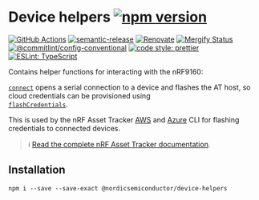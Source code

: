 # Device helpers [![npm version](https://img.shields.io/npm/v/@nordicsemiconductor/device-helpers.svg)](https://www.npmjs.com/package/@nordicsemiconductor/device-helpers)

[![GitHub Actions](https://github.com/NordicSemiconductor/cloud-device-helpers-js/workflows/Test%20and%20Release/badge.svg)](https://github.com/NordicSemiconductor/cloud-device-helpers-js/actions)
[![semantic-release](https://img.shields.io/badge/%20%20%F0%9F%93%A6%F0%9F%9A%80-semantic--release-e10079.svg)](https://github.com/semantic-release/semantic-release)
[![Renovate](https://img.shields.io/badge/renovate-enabled-brightgreen.svg)](https://renovatebot.com)
[![Mergify Status](https://img.shields.io/endpoint.svg?url=https://api.mergify.com/v1/badges/NordicSemiconductor/cloud-device-helpers-js)](https://mergify.io)
[![@commitlint/config-conventional](https://img.shields.io/badge/%40commitlint-config--conventional-brightgreen)](https://github.com/conventional-changelog/commitlint/tree/master/@commitlint/config-conventional)
[![code style: prettier](https://img.shields.io/badge/code_style-prettier-ff69b4.svg)](https://github.com/prettier/prettier/)
[![ESLint: TypeScript](https://img.shields.io/badge/ESLint-TypeScript-blue.svg)](https://github.com/typescript-eslint/typescript-eslint)

Contains helper functions for interacting with the nRF9160:

[`connect`](./device/connect.ts) opens a serial connection to a device and
flashes the AT host, so cloud credentials can be provisioned using  
[`flashCredentials`](./device/flashCredentials.ts).

This is used by the nRF Asset Tracker
[AWS](https://github.com/NordicSemiconductor/asset-tracker-cloud-aws-js) and
[Azure](https://github.com/NordicSemiconductor/asset-tracker-cloud-azure-js) CLI
for flashing credentials to connected devices.

> :information_source:
> [Read the complete nRF Asset Tracker documentation](https://nordicsemiconductor.github.io/asset-tracker-cloud-docs/).

## Installation

    npm i --save --save-exact @nordicsemiconductor/device-helpers
